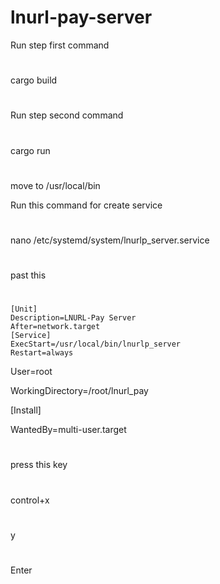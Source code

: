 # lnurl-pay-server

Run step first command
#
cargo build
#
Run step second command
#
cargo run
#
move to /usr/local/bin




Run this command for create service
#
nano /etc/systemd/system/lnurlp_server.service
#
past this 
#
```
[Unit]
Description=LNURL-Pay Server
After=network.target
[Service]
ExecStart=/usr/local/bin/lnurlp_server
Restart=always
```

User=root

WorkingDirectory=/root/lnurl_pay


[Install]

WantedBy=multi-user.target
#




press this key 
#
control+x
#

y

#
Enter
#




